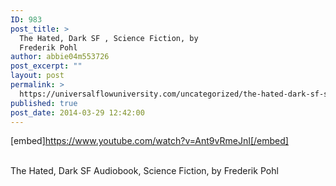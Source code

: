 ```yaml
---
ID: 983
post_title: >
  The Hated, Dark SF , Science Fiction, by
  Frederik Pohl
author: abbie04m553726
post_excerpt: ""
layout: post
permalink: >
  https://universalflowuniversity.com/uncategorized/the-hated-dark-sf-science-fiction-by-frederik-pohl/
published: true
post_date: 2014-03-29 12:42:00
---
```

[embed]https://www.youtube.com/watch?v=Ant9vRmeJnI[/embed]</br></br>
<p>The Hated, Dark SF Audiobook, Science Fiction, by Frederik Pohl</p>